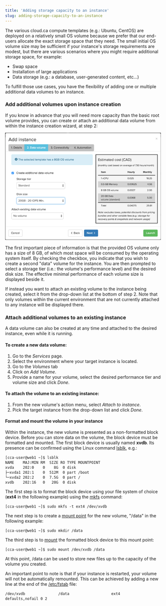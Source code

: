 ```yaml
---
title: 'Adding storage capacity to an instance'
slug: adding-storage-capacity-to-an-instance
---
```



The various cloud.ca compute templates (e.g.: Ubuntu, CentOS) are deployed on a relatively small OS volume because we prefer that our end-users allocate the exact storage space that they need. The small initial OS volume size may be sufficient if your instance's storage requirements are modest, but there are various scenarios where you might require additional storage space, for example:

- Swap space
- Installation of large applications
- Data storage (e.g.: a database, user-generated content, etc...)

To fulfill those use cases, you have the flexibility of adding one or multiple additional data volumes to an instance.

### Add additional volumes upon instance creation
If you know in advance that you will need more capacity than the basic root volume provides, you can create or attach an additional data volume from within the instance creation wizard, at step 2:

![Additional volume](/assets/secondary-volume-en.png)

The first important piece of information is that the provided OS volume only has a size of 8 GB, of which most space will be consumed by the operating system itself. By checking the checkbox, you indicate that you wish to create a second "data" volume for the instance. You are then prompted to select a storage tier (i.e.: the volume's performance level) and the desired disk size. The effective minimal performance of each volume size is displayed beside it.

If instead you want to attach an existing volume to the instance being created, select it from the drop-down list at the bottom of step 2. Note that only volumes within the current environment that are not currently attached to any instance will be displayed there.

### Attach additional volumes to an existing instance
A data volume can also be created at any time and attached to the desired instance, even while it is running.

#### To create a new data volume:

1. Go to the *Services* page.
1. Select the environment where your target instance is located.
1. Go to the *Volumes* tab
1. Click on *Add Volume*.
1. Provide a name for your volume, select the desired performance tier and volume size and click *Done*.

#### To attach the volume to an existing instance:

1. From the new volume's action menu, select *Attach to instance*.
1. Pick the target instance from the drop-down list and click *Done*.

#### Format and mount the volume in your instance
Within the instance, the new volume is presented as a non-formatted block device. Before you can store data on the volume, the block device must be formatted and mounted. The first block device is usually named **xvdb**. Its presence can be confirmed using the Linux command [lsblk](http://manpages.courier-mta.org/htmlman8/lsblk.8.html), e.g.:

```
[cca-user@web1 ~]$ lsblk
NAME    MAJ:MIN RM  SIZE RO TYPE MOUNTPOINT
xvda    202:0    0    8G  0 disk
├─xvda1 202:1    0  512M  0 part /boot
└─xvda2 202:2    0  7.5G  0 part /
xvdb    202:16   0   20G  0 disk
```

The first step is to format the block device using your file system of choice (**ext4** in the following example) using the [mkfs](http://www.unixtutorial.org/2014/07/how-to-use-mkfs/) command:

```
[cca-user@web1 ~]$ sudo mkfs -t ext4 /dev/xvdb
```

The next step is to create a [mount point](http://www.linfo.org/mount_point.html) for the new volume, "/data" in the following example:

```
[cca-user@web1 ~]$ sudo mkdir /data
```

The third step is to [mount](http://www.linfo.org/mounting.html) the formatted block device to this mount point:

```
[cca-user@web1 ~]$ sudo mount /dev/xvdb /data
```

At this point, /data can be used to store new files up to the capacity of the volume you created.

An important point to note is that if your instance is restarted, your volume will not be automatically remounted. This can be achieved by adding a new line at the end of the [/etc/fstab](http://www.linfo.org/etc_fstab.html) file:

```
/dev/xvdb               /data                   ext4    defaults,nofail 0 2
```

